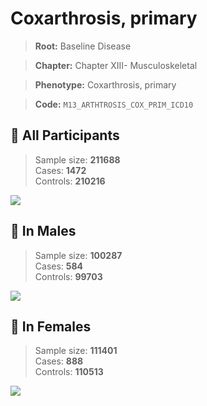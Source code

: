 # Coxarthrosis, primary

> **Root:** Baseline Disease  

> **Chapter:** Chapter XIII- Musculoskeletal  

> **Phenotype:** Coxarthrosis, primary  

> **Code:** `M13_ARTHTROSIS_COX_PRIM_ICD10`

## 🧪 All Participants  
> Sample size: **211688**  
> Cases: **1472**  
> Controls: **210216**
<img src="/Disease/Figures/ALL/Incidence/M13_ARTHTROSIS_COX_PRIM_ICD10.png"/>
<CsvTable src="/public/Disease/Data/ALL/Incidence/COX_M13_ARTHTROSIS_COX_PRIM_ICD10.csv" label="🔍 View full results" />

## 👨 In Males  
> Sample size: **100287**  
> Cases: **584**  
> Controls: **99703**
<img src="/Disease/Figures/Male/Incidence/M13_ARTHTROSIS_COX_PRIM_ICD10.png"/>
<CsvTable src="/public/Disease/Data/Male/Incidence/COX_M13_ARTHTROSIS_COX_PRIM_ICD10.csv" label="🔍 View full results" />

## 👩 In Females  
> Sample size: **111401**  
> Cases: **888**  
> Controls: **110513**
<img src="/Disease/Figures/Female/Incidence/M13_ARTHTROSIS_COX_PRIM_ICD10.png"/>
<CsvTable src="/public/Disease/Data/Female/Incidence/COX_M13_ARTHTROSIS_COX_PRIM_ICD10.csv" label="🔍 View full results" />

